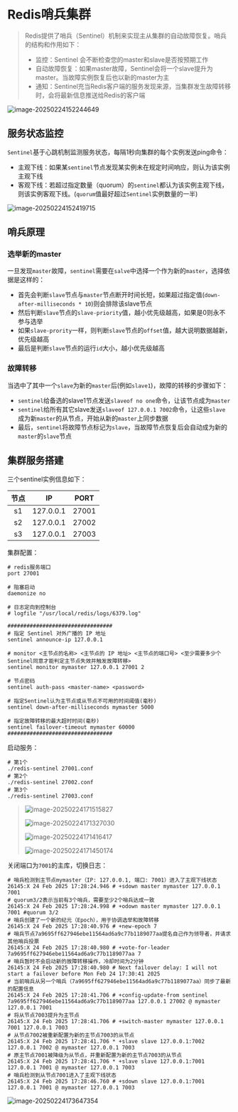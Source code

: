 # Redis哨兵集群

> Redis提供了哨兵（Sentinel）机制来实现主从集群的自动故障恢复。哨兵的结构和作用如下：
>
> - 监控：Sentinel 会不断检查您的master和slave是否按预期工作
> - 自动故障恢复：如果master故障，Sentinel会将一个slave提升为master。当故障实例恢复后也以新的master为主
> - 通知：Sentinel充当Redis客户端的服务发现来源，当集群发生故障转移时，会将最新信息推送给Redis的客户端

![image-20250224152244649](img/Redis哨兵集群/image-20250224152244649.png)

## 服务状态监控

`Sentinel`基于心跳机制监测服务状态，每隔1秒向集群的每个实例发送ping命令：

- 主观下线：如果某`sentinel`节点发现某实例未在规定时间响应，则认为该实例主观下线
- 客观下线：若超过指定数量（quorum）的`sentinel`都认为该实例主观下线，则该实例客观下线。(`quorum`值最好超过`Sentinel`实例数量的一半)

![image-20250224152419715](img/Redis哨兵集群/image-20250224152419715.png)

## 哨兵原理

### 选举新的master

一旦发现`master`故障，`sentinel`需要在`salve`中选择一个作为新的`master`，选择依据是这样的：

- 首先会判断`slave`节点与`master`节点断开时间长短，如果超过指定值(`down-after-milliseconds * 10`)则会排除该slave节点
- 然后判断`slave`节点的`slave-priority`值，越小优先级越高，如果是0则永不参与选举
- 如果`slave-prority`一样，则判断`slave`节点的`offset`值，越大说明数据越新，优先级越高
- 最后是判断`slave`节点的运行`id`大小，越小优先级越高

### 故障转移

当选中了其中一个`slave`为新的`master`后(例如`slave1`)，故障的转移的步骤如下：

- `sentinel`给备选的slave1节点发送`slaveof no one`命令，让该节点成为`master`
- `sentinel`给所有其它slave发送`slaveof 127.0.0.1 7002`命令，让这些`slave`成为新`master`的从节点，开始从新的`master`上同步数据
- 最后，`sentinel`将故障节点标记为`slave`，当故障节点恢复后会自动成为新的`master`的`slave`节点

## 集群服务搭建

三个sentinel实例信息如下：

| 节点 |    IP     | PORT  |
| :--: | :-------: | :---: |
|  s1  | 127.0.0.1 | 27001 |
|  s2  | 127.0.0.1 | 27002 |
|  s3  | 127.0.0.1 | 27003 |

集群配置：

```
# redis服务端口
port 27001

# 阻塞启动
daemonize no

# 日志定向到控制台
# logfile "/usr/local/redis/logs/6379.log"

#################################
# 指定 Sentinel 对外广播的 IP 地址
sentinel announce-ip 127.0.0.1

# monitor <主节点的名称> <主节点的 IP 地址> <主节点的端口号> <至少需要多少个Sentinel同意才能判定主节点失效并触发故障转移>
sentinel monitor mymaster 127.0.0.1 27001 2

# 节点密码
sentinel auth-pass <master-name> <password>

# 指定Sentinel认为主节点或从节点不可用的时间阈值(毫秒)
sentinel down-after-milliseconds mymaster 5000

# 指定故障转移的最大超时时间(毫秒)
sentinel failover-timeout mymaster 60000
#################################
```

启动服务：

```
# 第1个
./redis-sentinel 27001.conf
# 第2个
./redis-sentinel 27002.conf
# 第3个
./redis-sentinel 27003.conf
```

> ![image-20250224171515827](img/Redis哨兵集群/image-20250224171515827.png)
>
> ![image-20250224171327030](img/Redis哨兵集群/image-20250224171327030.png)
>
> ![image-20250224171416417](img/Redis哨兵集群/image-20250224171416417.png)
>
> ![image-20250224171450174](img/Redis哨兵集群/image-20250224171450174.png)

关闭端口为`7001`的主库，切换日志：

```
# 哨兵检测到主节点mymaster（IP: 127.0.0.1, 端口: 7001）进入了主观下线状态
26145:X 24 Feb 2025 17:28:24.946 # +sdown master mymaster 127.0.0.1 7001
# quorum3/2表示当前有3个哨兵，需要至少2个哨兵达成一致
26145:X 24 Feb 2025 17:28:24.998 # +odown master mymaster 127.0.0.1 7001 #quorum 3/2
# 哨兵创建了一个新的纪元（Epoch），用于协调选举和故障转移
26145:X 24 Feb 2025 17:28:40.976 # +new-epoch 7
# 哨兵节点7a9695ff627946ebe11564ad6a9c77b1189077aa提名自己作为领导者，并请求其他哨兵投票
26145:X 24 Feb 2025 17:28:40.980 # +vote-for-leader 7a9695ff627946ebe11564ad6a9c77b1189077aa 7
# 哨兵暂时不会启动新的故障转移操作，冷却时间为2分钟
26145:X 24 Feb 2025 17:28:40.980 # Next failover delay: I will not start a failover before Mon Feb 24 17:30:41 2025
# 当前哨兵从另一个哨兵（7a9695ff627946ebe11564ad6a9c77b1189077aa）同步了最新的配置信息
26145:X 24 Feb 2025 17:28:41.706 # +config-update-from sentinel 7a9695ff627946ebe11564ad6a9c77b1189077aa 127.0.0.1 27002 @ mymaster 127.0.0.1 7001
# 将从节点7003提升为主节点
26145:X 24 Feb 2025 17:28:41.706 # +switch-master mymaster 127.0.0.1 7001 127.0.0.1 7003
# 从节点7002被重新配置为新的主节点7003的从节点
26145:X 24 Feb 2025 17:28:41.706 * +slave slave 127.0.0.1:7002 127.0.0.1 7002 @ mymaster 127.0.0.1 7003
# 原主节点7001被降级为从节点，并重新配置为新的主节点7003的从节点
26145:X 24 Feb 2025 17:28:41.706 * +slave slave 127.0.0.1:7001 127.0.0.1 7001 @ mymaster 127.0.0.1 7003
# 哨兵检测到从节点7001进入了主观下线状态
26145:X 24 Feb 2025 17:28:46.760 # +sdown slave 127.0.0.1:7001 127.0.0.1 7001 @ mymaster 127.0.0.1 7003
```

![image-20250224173647354](img/Redis哨兵集群/image-20250224173647354.png)
